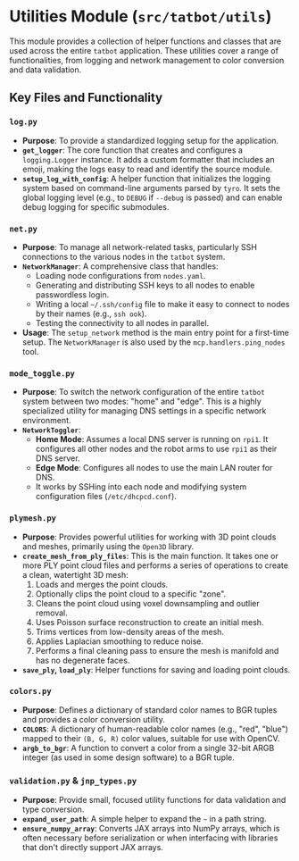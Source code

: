 # Utilities Module (`src/tatbot/utils`)

This module provides a collection of helper functions and classes that are used across the entire `tatbot` application. These utilities cover a range of functionalities, from logging and network management to color conversion and data validation.

## Key Files and Functionality

### `log.py`

-   **Purpose**: To provide a standardized logging setup for the application.
-   **`get_logger`**: The core function that creates and configures a `logging.Logger` instance. It adds a custom formatter that includes an emoji, making the logs easy to read and identify the source module.
-   **`setup_log_with_config`**: A helper function that initializes the logging system based on command-line arguments parsed by `tyro`. It sets the global logging level (e.g., to `DEBUG` if `--debug` is passed) and can enable debug logging for specific submodules.

### `net.py`

-   **Purpose**: To manage all network-related tasks, particularly SSH connections to the various nodes in the `tatbot` system.
-   **`NetworkManager`**: A comprehensive class that handles:
    -   Loading node configurations from `nodes.yaml`.
    -   Generating and distributing SSH keys to all nodes to enable passwordless login.
    -   Writing a local `~/.ssh/config` file to make it easy to connect to nodes by their names (e.g., `ssh ook`).
    -   Testing the connectivity to all nodes in parallel.
-   **Usage**: The `setup_network` method is the main entry point for a first-time setup. The `NetworkManager` is also used by the `mcp.handlers.ping_nodes` tool.

### `mode_toggle.py`

-   **Purpose**: To switch the network configuration of the entire `tatbot` system between two modes: "home" and "edge". This is a highly specialized utility for managing DNS settings in a specific network environment.
-   **`NetworkToggler`**:
    -   **Home Mode**: Assumes a local DNS server is running on `rpi1`. It configures all other nodes and the robot arms to use `rpi1` as their DNS server.
    -   **Edge Mode**: Configures all nodes to use the main LAN router for DNS.
    -   It works by SSHing into each node and modifying system configuration files (`/etc/dhcpcd.conf`).

### `plymesh.py`

-   **Purpose**: Provides powerful utilities for working with 3D point clouds and meshes, primarily using the `Open3D` library.
-   **`create_mesh_from_ply_files`**: This is the main function. It takes one or more PLY point cloud files and performs a series of operations to create a clean, watertight 3D mesh:
    1.  Loads and merges the point clouds.
    2.  Optionally clips the point cloud to a specific "zone".
    3.  Cleans the point cloud using voxel downsampling and outlier removal.
    4.  Uses Poisson surface reconstruction to create an initial mesh.
    5.  Trims vertices from low-density areas of the mesh.
    6.  Applies Laplacian smoothing to reduce noise.
    7.  Performs a final cleaning pass to ensure the mesh is manifold and has no degenerate faces.
-   **`save_ply`, `load_ply`**: Helper functions for saving and loading point clouds.

### `colors.py`

-   **Purpose**: Defines a dictionary of standard color names to BGR tuples and provides a color conversion utility.
-   **`COLORS`**: A dictionary of human-readable color names (e.g., "red", "blue") mapped to their `(B, G, R)` color values, suitable for use with OpenCV.
-   **`argb_to_bgr`**: A function to convert a color from a single 32-bit ARGB integer (as used in some design software) to a BGR tuple.

### `validation.py` & `jnp_types.py`

-   **Purpose**: Provide small, focused utility functions for data validation and type conversion.
-   **`expand_user_path`**: A simple helper to expand the `~` in a path string.
-   **`ensure_numpy_array`**: Converts JAX arrays into NumPy arrays, which is often necessary before serialization or when interfacing with libraries that don't directly support JAX arrays.
